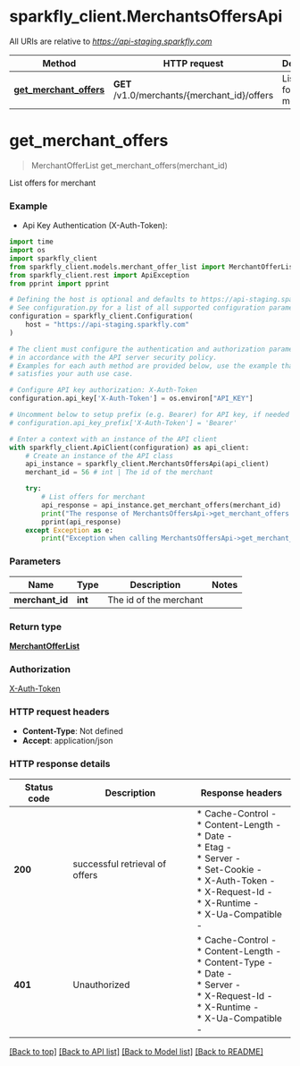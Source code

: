 # sparkfly_client.MerchantsOffersApi

All URIs are relative to *https://api-staging.sparkfly.com*

Method | HTTP request | Description
------------- | ------------- | -------------
[**get_merchant_offers**](MerchantsOffersApi.md#get_merchant_offers) | **GET** /v1.0/merchants/{merchant_id}/offers | List offers for merchant


# **get_merchant_offers**
> MerchantOfferList get_merchant_offers(merchant_id)

List offers for merchant

### Example

* Api Key Authentication (X-Auth-Token):
```python
import time
import os
import sparkfly_client
from sparkfly_client.models.merchant_offer_list import MerchantOfferList
from sparkfly_client.rest import ApiException
from pprint import pprint

# Defining the host is optional and defaults to https://api-staging.sparkfly.com
# See configuration.py for a list of all supported configuration parameters.
configuration = sparkfly_client.Configuration(
    host = "https://api-staging.sparkfly.com"
)

# The client must configure the authentication and authorization parameters
# in accordance with the API server security policy.
# Examples for each auth method are provided below, use the example that
# satisfies your auth use case.

# Configure API key authorization: X-Auth-Token
configuration.api_key['X-Auth-Token'] = os.environ["API_KEY"]

# Uncomment below to setup prefix (e.g. Bearer) for API key, if needed
# configuration.api_key_prefix['X-Auth-Token'] = 'Bearer'

# Enter a context with an instance of the API client
with sparkfly_client.ApiClient(configuration) as api_client:
    # Create an instance of the API class
    api_instance = sparkfly_client.MerchantsOffersApi(api_client)
    merchant_id = 56 # int | The id of the merchant

    try:
        # List offers for merchant
        api_response = api_instance.get_merchant_offers(merchant_id)
        print("The response of MerchantsOffersApi->get_merchant_offers:\n")
        pprint(api_response)
    except Exception as e:
        print("Exception when calling MerchantsOffersApi->get_merchant_offers: %s\n" % e)
```



### Parameters

Name | Type | Description  | Notes
------------- | ------------- | ------------- | -------------
 **merchant_id** | **int**| The id of the merchant | 

### Return type

[**MerchantOfferList**](MerchantOfferList.md)

### Authorization

[X-Auth-Token](../README.md#X-Auth-Token)

### HTTP request headers

 - **Content-Type**: Not defined
 - **Accept**: application/json

### HTTP response details
| Status code | Description | Response headers |
|-------------|-------------|------------------|
**200** | successful retrieval of offers |  * Cache-Control -  <br>  * Content-Length -  <br>  * Date -  <br>  * Etag -  <br>  * Server -  <br>  * Set-Cookie -  <br>  * X-Auth-Token -  <br>  * X-Request-Id -  <br>  * X-Runtime -  <br>  * X-Ua-Compatible -  <br>  |
**401** | Unauthorized |  * Cache-Control -  <br>  * Content-Length -  <br>  * Content-Type -  <br>  * Date -  <br>  * Server -  <br>  * X-Request-Id -  <br>  * X-Runtime -  <br>  * X-Ua-Compatible -  <br>  |

[[Back to top]](#) [[Back to API list]](../README.md#documentation-for-api-endpoints) [[Back to Model list]](../README.md#documentation-for-models) [[Back to README]](../README.md)

